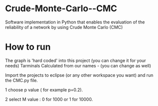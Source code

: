 # Crude-Monte-Carlo--CMC
Software implementation in Python that enables the evaluation of the reliability of a network by using Crude Monte Carlo (CMC)


# How to run
The graph is 'hard coded' into this project (you can change it for your needs) 
Tarminals Calculated from our names - (you can change as well)

Import the projects to eclipse (or any other workspace you want) and run the CMC.py file.


1 choose p value ( for example p=0.2).

2 select M value : 0 for 1000 or 1 for 10000.

